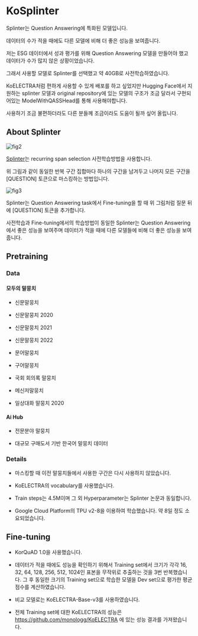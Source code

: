 # KoSplinter

Splinter는 Question Answering에 특화된 모델입니다.

데이터의 수가 적을 때에도 다른 모델에 비해 더 좋은 성능을 보여줍니다.

저는 ESG 데이터에서 성과 평가를 위해 Question Answering 모델을 만들어야 했고 데이터가 수가 많지 않은 상황이었습니다.

그래서 사용할 모델로 Splinter를 선택했고 약 40GB로 사전학습하였습니다.

KoELECTRA처럼 편하게 사용할 수 있게 배포를 하고 싶었지만 Hugging Face에서 지원하는 splinter 모델과 original repository에 있는 모델의 구조가 조금 달라서 구현되어있는 ModelWithQASSHead를 통해 사용해야합니다.

사용하기 조금 불편하더라도 다른 분들께 조금이라도 도움이 될까 싶어 올립니다.

## About Splinter

![fig2](https://github.com/YunSoungKim/KoSplinter/assets/82452117/eaab23f2-d62b-4aac-b61c-0d675287194c)

[Splinter](https://arxiv.org/abs/2101.00438)는 recurring span selection 사전학습방법을 사용합니다.

위 그림과 같이 동일한 반복 구간 집합마다 하나의 구간을 남겨두고 나머지 모든 구간을 [QUESTION] 토큰으로 마스킹하는 방법입니다.

![fig3](https://github.com/YunSoungKim/KoSplinter/assets/82452117/33ab154c-e730-4b8e-9626-fe86ba1fce33)

Splinter는 Question Answering task에서 Fine-tuning을 할 때 위 그림처럼 질문 뒤에 [QUESTION] 토큰을 추가합니다.

사전학습과 Fine-tuning에서의 학습방법이 동일한 Splinter는 Question Answering에서 좋은 성능을 보여주며 데이터가 적을 때에 다른 모델들에 비해 더 좋은 성능을 보여줍니다.

## Pretraining

### Data

#### 모두의 말뭉치

- 신문말뭉치

- 신문말뭉치 2020

- 신문말뭉치 2021

- 신문말뭉치 2022

- 문어말뭉치

- 구어말뭉치

- 국회 회의록 말뭉치

- 메신저말뭉치

- 일상대화 말뭉치 2020

#### Ai Hub

- 전문분야 말뭉치

- 대규모 구매도서 기반 한국어 말뭉치 데이터

### Details

- 마스킹할 때 이전 말뭉치들에서 사용한 구간은 다시 사용하지 않았습니다.

- KoELECTRA의 vocabulary를 사용했습니다.

- Train steps는 4.5M이며 그 외 Hyperparameter는 Splinter 논문과 동일합니다.

- Google Cloud Platform의 TPU v2-8을 이용하여 학습했습니다. 약 8일 정도 소요되었습니다.

## Fine-tuning

- KorQuAD 1.0을 사용했습니다.

- 데이터가 적을 때에도 성능을 확인하기 위해서 Training set에서 크기가 각각 16, 32, 64, 128, 256, 512, 1024인 표본을 무작위로 추출하는 것을 3번 반복했습니다. 그 후 동일한 크기의 Training set으로 학습한 모델을 Dev set으로 평가한 평균 점수를 계산하였습니다.

- 비교 모델로는 KoELECTRA-Base-v3를 사용하였습니다.

- 전체 Training set에 대한 KoELECTRA의 성능은 https://github.com/monologg/KoELECTRA 에 있는 성능 결과를 가져왔습니다.
